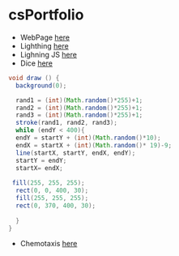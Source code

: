 # csPortfolio

* WebPage [here](https://sunkuma.github.io/WebPage/bigSur/)
* Lighthing [here](https://sunkuma.github.io/lightning2/)
* Lighning JS [here](https://sunkuma.github.io/lightning2/LightningJavaScript/index.html)
* Dice [here](https://sunkuma.github.io/dice3/)

```Java
void draw () { 
  background(0); 

  rand1 = (int)(Math.random()*255)+1;
  rand2 = (int)(Math.random()*255)+1;
  rand3 = (int)(Math.random()*255)+1;
  stroke(rand1, rand2, rand3); 
  while (endY < 400){
  endY = startY + (int)(Math.random()*10);
  endX = startX + (int)(Math.random()* 19)-9;
  line(startX, startY, endX, endY);
  startY = endY;
  startX= endX;
  
 fill(255, 255, 255);
  rect(0, 0, 400, 30); 
  fill(255, 255, 255);
  rect(0, 370, 400, 30); 
 
  }
}

```
* Chemotaxis [here](https://sunkuma.github.io/chemotaxis4/)
